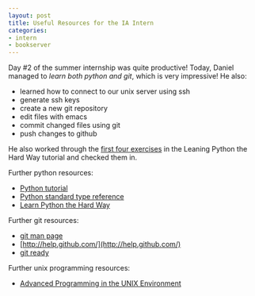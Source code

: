 ```yaml
---
layout: post
title: Useful Resources for the IA Intern
categories:
- intern
- bookserver
---
```


Day #2 of the summer internship was quite productive! Today, Daniel managed to 
*learn both python and git*, which is very impressive! He also:

* learned how to connect to our unix server using ssh
* generate ssh keys
* create a new git repository
* edit files with emacs
* commit changed files using git
* push changes to github

He also worked through the [first four exercises](http://github.com/dmontalvo/learningpython/)
in the Leaning Python the Hard Way tutorial and checked them in.

Further python resources:

* [Python tutorial](http://docs.python.org/tutorial/index.html)
* [Python standard type reference](http://docs.python.org/library/stdtypes.html)
* [Learn Python the Hard Way](http://learnpythonthehardway.com/index)

Further git resources:

* [git man page](http://www.kernel.org/pub/software/scm/git/docs/)
* [http://help.github.com/](http://help.github.com/)
* [git ready](http://www.gitready.com/)

Further unix programming resources:

* [Advanced Programming in the UNIX Environment](http://www.cs.wmich.edu/~trenary/files/cs2240/Stevens.pdf)

